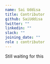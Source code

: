 ```yaml
---
name: Sai Uddisa
title: Contributor
github: SaiUddisa
twitter: ""
linkedin: ""
slack: ""
joining_date: ""
role : contributor
---
```


Still waiting for this
